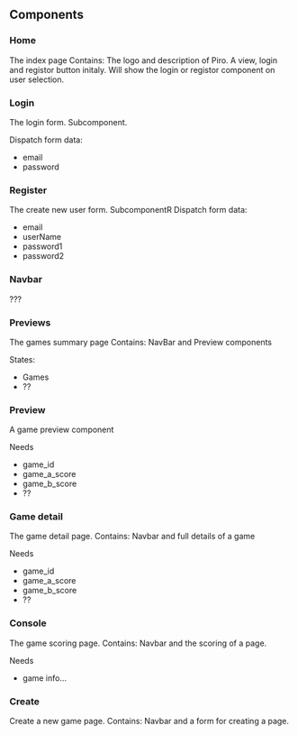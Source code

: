 ## Components

### Home
The index page
Contains: The logo and description of Piro. A view, login and registor button initaly. Will show the login or registor component on user selection.



### Login
The login form. Subcomponent.

Dispatch form data:
- email
- password

### Register
The create new user form. SubcomponentR
Dispatch form data:
- email
- userName
- password1
- password2

### Navbar
???

### Previews
The games summary page
Contains: NavBar and Preview components

States:
- Games
- ??

### Preview
A game preview component

Needs
- game_id
- game_a_score
- game_b_score
- ??

### Game detail
The game detail page.
Contains: Navbar and full details of a game

Needs
- game_id
- game_a_score
- game_b_score
- ??

### Console
The game scoring page.
Contains: Navbar and the scoring of a page.

Needs
- game info...

### Create
Create a new game page.
Contains: Navbar and a form for creating a page.
